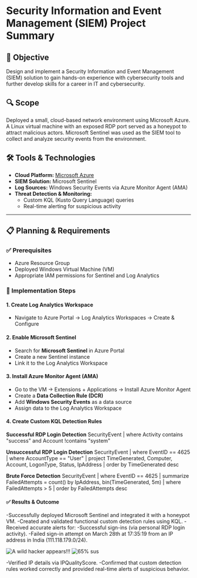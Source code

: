 # Security Information and Event Management (SIEM) Project Summary

## 🎯 Objective  
Design and implement a Security Information and Event Management (SIEM) solution to gain hands-on experience with cybersecurity tools and further develop skills for a career in IT and cybersecurity.

## 🔍 Scope  
Deployed a small, cloud-based network environment using Microsoft Azure. A Linux virtual machine with an exposed RDP port served as a honeypot to attract malicious actors. Microsoft Sentinel was used as the SIEM tool to collect and analyze security events from the environment.

## 🛠️ Tools & Technologies  
- **Cloud Platform:** [Microsoft Azure](https://portal.azure.com)  
- **SIEM Solution:** Microsoft Sentinel  
- **Log Sources:** Windows Security Events via Azure Monitor Agent (AMA)  
- **Threat Detection & Monitoring:**  
  - Custom KQL (Kusto Query Language) queries  
  - Real-time alerting for suspicious activity  

---

## 📋 Planning & Requirements

### ✅ Prerequisites
- Azure Resource Group  
- Deployed Windows Virtual Machine (VM)  
- Appropriate IAM permissions for Sentinel and Log Analytics  

### 🧭 Implementation Steps

#### 1. Create Log Analytics Workspace
- Navigate to Azure Portal → Log Analytics Workspaces → Create & Configure  

#### 2. Enable Microsoft Sentinel
- Search for **Microsoft Sentinel** in Azure Portal  
- Create a new Sentinel instance  
- Link it to the Log Analytics Workspace  

#### 3. Install Azure Monitor Agent (AMA)
- Go to the VM → Extensions + Applications → Install Azure Monitor Agent  
- Create a **Data Collection Rule (DCR)**  
- Add **Windows Security Events** as a data source  
- Assign data to the Log Analytics Workspace  

#### 4. Create Custom KQL Detection Rules

**Successful RDP Login Detection**
SecurityEvent
| where Activity contains "success" and Account !contains "system"

**Unsuccessful RDP Login Detection**
SecurityEvent
| where EventID == 4625
| where AccountType == "User"
| project TimeGenerated, Computer, Account, LogonType, Status, IpAddress
| order by TimeGenerated desc

**Brute Force Detection**
SecurityEvent
| where EventID == 4625
| summarize FailedAttempts = count() by IpAddress, bin(TimeGenerated, 5m)
| where FailedAttempts > 5
| order by FailedAttempts desc

#### ✅ Results & Outcome
-Successfully deployed Microsoft Sentinel and integrated it with a honeypot VM.
-Created and validated functional custom detection rules using KQL.
-Received accurate alerts for:
  -Successful sign-ins (via personal RDP login activity).
  -Failed sign-in attempt on March 28th at 17:35:19 from an IP address in India (111.118.179.0/24).
  
![A wild hacker appears!!!](https://github.com/user-attachments/assets/64e5e998-bbbb-41bf-ba44-67bfc3f23fc7)
![65% sus](https://github.com/user-attachments/assets/d83dc38c-4c3d-4f45-98e6-627439c0d459)

  -Verified IP details via IPQualityScore.
  -Confirmed that custom detection rules worked correctly and provided real-time alerts of suspicious behavior.
